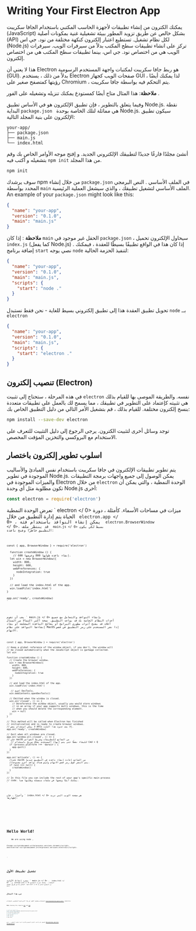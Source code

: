 # Writing Your First Electron App

يمكنك الكترون من إنشاء تطبيقات لأجهزة الحاسب المكتبي باستخدام الجافا سكريبت (JavaScript) بشكل خالص عن طريق تزويد المطور ببيئة تشغيلية غنية بمكونات أصلية (API) لكل نظام تشغيل. تستطيع اعتبار إلكترون كنكهة مختلفة من نود. جي اس (Node.js) تركز على انشاء تطبيقات سطح المكتب بدلاً من سيرفرات الويب. سيرفرات الويب هي من اختصاص نود. جي اس، بينما تطبيقات سطح المكتب هي من اختصاص إلكترون.

هذا لا يعني أن Electron هو ربط جافا سكريبت لمكتبات واجهة المستخدم الرسومية (GUI). بدلاً من ذلك ، يستخدم Electron صفحات الويب كجهاز GUI ، لذا يمكنك أيضًا رؤيتها كمتصفح صغير على Chromium ، يتم التحكم فيه بواسطة جافا سكريبت.

**ملاحظة**: هذا المثال متاح أيضًا كمستودع يمكنك</a> تنزيله وتشغيله على الفور .

</p> 

وفيما يتعلق بالتطوير ، فإن تطبيق الإلكترون هو في الأساس تطبيق Node.js. نقطة البداية `package.json ` هي مماثلة لتلك الخاصة بوحدة Node.js. سيكون تطبيق الإلكترون على بنية المجلد التالية:



```plaintext
your-app/
├── package.json
├── main.js
└── index.html
```


أنشئ مجلدًا فارغًا جديدًا لتطبيقك الإلكتروني الجديد. و إفتح موجه الأوامر الخاص بك وقم بتشغيله و أكتب فيه ` npm init ` من هذا المجلد.



```sh
npm init
```


سوف يرشدك npm من خلال إنشاء `package.json` في الملف الأساسي . النص البرمجي المحدد بواسطة `main` الملف الأساسي لتشغيل تطبيقك ، والذي سيشغل العملية الرئيسية. An example of your `package.json` might look like this:



```json
{
  "name": "your-app",
  "version": "0.1.0",
  "main": "main.js"
}
```


__ملاحظة__ : إذا كان `main` الحقل غير موجود في `package.json` ، سيحاول الإلكترون تحميل `index.js` (كما يفعل Node.js) . إذا كان هذا في الواقع تطبيقًا بسيطًا للعقدة ، فيمكنك إضافة برنامج `start` نصي يوجه `node` لتنفيذ الحزمة الحالية:



```json
{
  "name": "your-app",
  "version": "0.1.0",
  "main": "main.js",
  "scripts": {
    "start": "node ."
  }
}
```


تحويل تطبيق العقدة هذا إلى تطبيق إلكتروني بسيط للغاية - نحن فقط نستبدل  `node` بــ  `electron` 



```json
{
  "name": "your-app",
  "version": "0.1.0",
  "main": "main.js",
  "scripts": {
    "start": "electron ."
  }
}
```




## تنصيب إلكترون (Electron)

في هذه المرحلة ، ستحتاج إلى تثبيت `electron` نفسه. والطريقة الموصى بها للقيام بذلك هي تثبيته كإعتماد على التطوير في تطبيقك ، مما يسمح لك بالعمل على تطبيقات متعددة بنسخ إلكترون مختلفة. للقيام بذلك ، قم بتشغيل الأمر التالي من دليل التطبيق الخاص بك:



```sh
npm install --save-dev electron
```


توجد وسائل أخرى لتثبيت الكترون. يرجى الرجوع إلى </a>دليل التثبيت للتعرف على الاستخدام مع البروكسي والتخزين المؤقت المخصص.</p> 



## اسلوب تطوير إلكترون باختصار

يتم تطوير تطبيقات الإلكترون في جافا سكريبت باستخدام نفس المبادئ والأساليب الموجودة في تطوير Node.js. يمكن الوصول إلى جميع واجهات برمجة التطبيقات والميزات الموجودة في Electron من خلال `electron` الوحدة النمطية ، والتي يمكن أن تكون مطلوبة مثل أي وحدة Node.js أخرى:



```javascript
const electron = require('electron')
```


تعرض الوحدة النمطية ` electron </ 0> ميزات في مساحات الأسماء. كأمثلة ، دورة الحياة
يتم إدارة التطبيق من خلال <code> electron.app </ 0> ، يمكن إنشاء النوافذ
باستخدام فئة <code> electron.BrowserWindow </ 0>. قد ينتظر ملف <code> main.js </ 0> بسيط
لكي يكون التطبيق جاهزًا وفتح نافذة:</p>

<pre><code class="javascript">const { app, BrowserWindow } = require('electron')
  
  function createWindow () {
    // إنشاء نافذة طولها 800 وعرضها 600.
  let win = new BrowserWindow({
    width: 800,
    height: 600,
    webPreferences: {
      nodeIntegration: true
    }
  })

  // and load the index.html of the app.
  win.loadFile('index.html')
}

app.on('ready', createWindow)
`</pre> 

يجب أن تقوم ` main.js </ 0> بإنشاء النوافذ والتعامل مع جميع أحداث النظام الخاصة بك
قد يواجه التطبيق. نسخة أكثر اكتمالا من المثال أعلاه
قد يفتح أدوات مطوري البرامج أو يعالج النافذة المغلقة أو يعاد إنشاءها
النوافذ على نظام MacOS إذا نقر المستخدم على رمز التطبيق في قفص الاتهام.</p>

<pre><code class="javascript">const { app, BrowserWindow } = require('electron')

// Keep a global reference of the window object, if you don't, the window will
// be closed automatically when the JavaScript object is garbage collected.
let win

function createWindow () {
  // Create the browser window.
  win = new BrowserWindow({
    width: 800,
    height: 600,
    webPreferences: {
      nodeIntegration: true
    }
  })

  // and load the index.html of the app.
  win.loadFile('index.html')

   // افتح DevTools.
  win.webContents.openDevTools()

  // Emitted when the window is closed.
  win.on('closed', () => {
    // Dereference the window object, usually you would store windows
    // in an array if your app supports multi windows, this is the time
    // when you should delete the corresponding element.
    win = null
  })
}

// This method will be called when Electron has finished
// initialization and is ready to create browser windows.
// لا يمكن استخدام بعض APIs إلا بعد حدوث هذا الحدث.
app.on('ready', createWindow)

// Quit when all windows are closed.
app.on('window-all-closed', () => {
// على macOS من الشائع للتطبيقات وشريط القوائم
   // للبقاء نشطًا حتى يتم إنهاء المستخدم بشكل صريح باستخدام Cmd + Q
  if (process.platform !== 'darwin') {
    app.quit()
  }
})

app.on('activate', () => {
  //على macOS من الشائع إعادة إنشاء نافذة في التطبيق عندما
  //يتم النقر فوق رمز قفص الاتهام وليس هناك نوافذ أخرى مفتوحة.
  if (win === null) {
    createWindow()
  }
})

// In this file you can include the rest of your app's specific main process
// code. يمكنك أيضًا وضعها في ملفات منفصلة وطلبها هنا.
`</pre> 

وأخيرًا ، فإن ` index.html </ 0> هي صفحة الويب التي تريد إظهارها:</p>

<pre><code class="html"><!DOCTYPE html>
<html>
  <head>
    <meta charset="UTF-8">
    <title>Hello World!</title>
  </head>
  <body>
    <h1>Hello World!</h1>
    We are using node <script>document.write(process.versions.node)</script>,
    Chrome <script>document.write(process.versions.chrome)</script>,
    and Electron <script>document.write(process.versions.electron)</script>.
  </body>
</html>
`</pre> 



## تشغيل تطبيقك الأول

بمجرد إنشائك الأولية ` main.js </ 0> ، <code> index.html </ 0> ، و <code> package.json </ 0>
الملفات ، يمكنك تجربة التطبيق الخاص بك عن طريق تشغيل <code> npm start </ 0> من التطبيق الخاص بك
دليل.</p>

<h2 spaces-before="0">جرب هذا المثال</h2>

<p spaces-before="0">استنساخ وتشغيل الكود في هذا البرنامج التعليمي باستخدام <a href="https://github.com/electron/electron-quick-start"><code>electron/electron-quick-start`</a> repository.

**Note**: Running this requires [Git](https://git-scm.com) and [npm](https://www.npmjs.com/).



```sh
# Clone the repository
$ git clone https://github.com/electron/electron-quick-start
# Go into the repository
$ cd electron-quick-start
# Install dependencies
$ npm install
# Run the app
$ npm start
```


للحصول على قائمة بألواح الصفيح والأدوات لبدء عملية التطوير ، راجع [Boilerplates and CLIs documentation](./boilerplates-and-clis.md).
